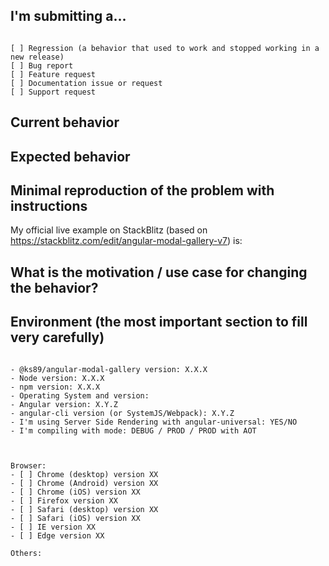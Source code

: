 <!--
PLEASE HELP ME PROCESS GITHUB ISSUES FASTER BY PROVIDING THE FOLLOWING INFORMATION.

ISSUES MISSING IMPORTANT INFORMATION MAY BE CLOSED WITHOUT INVESTIGATION.
-->

<!--
Please, before to submit this issue, try to remove both your `node_modules` folder and `package-lock.json` file.
Finally, run `npm install`.
If your problem is still present, fell free to open an issue with this template.
-->

## I'm submitting a...
<!-- Check one of the following options with "x" -->
<pre><code>
[ ] Regression (a behavior that used to work and stopped working in a new release)
[ ] Bug report  <!-- Please search on GitHub for a similar issue or PR before submitting -->
[ ] Feature request
[ ] Documentation issue or request
[ ] Support request
</code></pre>

## Current behavior
<!-- Describe how the issue manifests. -->


## Expected behavior
<!-- Describe what the desired behavior would be. -->


## Minimal reproduction of the problem with instructions
<!--
For bug reports please provide the *STEPS TO REPRODUCE* and a *MINIMAL LIVE DEMO* of the problem on StackBlitz.com or plnkr.co...-->

My official live example on StackBlitz (based on https://stackblitz.com/edit/angular-modal-gallery-v7) is: <!-- add your public link here -->


## What is the motivation / use case for changing the behavior?
<!-- Describe the motivation or the concrete use case. -->


## Environment (the most important section to fill very carefully)

<pre><code>
- @ks89/angular-modal-gallery version: X.X.X
- Node version: X.X.X  <!-- run `node --version` -->
- npm version: X.X.X  <!-- run `npm --version` -->
- Operating System and version:  <!-- Mac, Linux, Windows -->
- Angular version: X.Y.Z <!-- check your package.json -->
- angular-cli version (or SystemJS/Webpack): X.Y.Z <!-- for angular-cli run `ng -v` otherwise check your package.json-->
- I'm using Server Side Rendering with angular-universal: YES/NO
- I'm compiling with mode: DEBUG / PROD / PROD with AOT

<!-- Check whether this is still an issue in the most recent angular-modal-gallery version -->

Browser:
- [ ] Chrome (desktop) version XX
- [ ] Chrome (Android) version XX
- [ ] Chrome (iOS) version XX
- [ ] Firefox version XX
- [ ] Safari (desktop) version XX
- [ ] Safari (iOS) version XX
- [ ] IE version XX
- [ ] Edge version XX

Others:
<!-- Anything else relevant?  Operating system version, IDE, package manager, HTTP server, ... -->
</code></pre>


<!-- This template is based on angular repository :) -->
